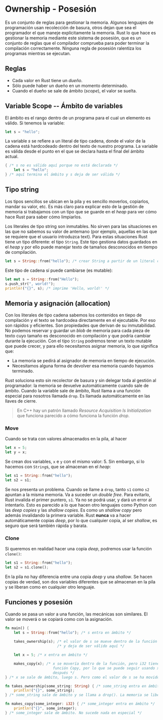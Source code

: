 # Ownership - Posesión
Es un conjunto de reglas para gestionar la memoria. Algunos lenguajes de programación usan recolección de basura, otros dejan que sea el programador el que maneje explícitamente la memoria. Rust lo que hace es gestionar la memoria mediante este sistema de posesión, que es un conjunto de reglas que el compilador comprueba para poder terminar la compilación correctamente. Ninguna regla de posesión ralentiza los programas mientras se ejecutan.

## Reglas
- Cada valor en Rust tiene un *dueño*.
- Sólo puede haber un dueño en un momento determinado.
- Cuando el dueño se sale de ámbito (*scope*), el valor se suelta.

## Variable Scope -- Ámbito de variables
El ámbito es el rango dentro de un programa para el cual un elemento es válido. Si tenemos la variable:
```rust
let s = "hello";
```
La variable *s* se refiere a un literal de tipo cadena, donde el valor de la cadena está hardcodeado dentro del texto de nuestro programa. La variable es válida desde el punto en el que se declara hasta el final del ámbito actual.
```rust
{ /* s no es válido aquí porque no está declarada */
    let s = "hello";
} /* aquí termina el ámbito y s deja de ser válida */
```

## Tipo string
Los tipos sencillos se ubican en la pila y es sencillo moverlos, copiarlos, mandar su valor, etc. Es más claro para explicar esto de la gestión de memoria si trabajamos con un tipo que se guarde en el *heap* para ver cómo hace Rust para saber cómo limpiarlos.

Los literales de tipo string son inmutables. No sirven para las situaciones en las que no sabemos su valor de antemano (por ejemplo, aquellas en las que se requiere que el usuario introduzca text). Para estas situaciones Rust tiene un tipo diferente: el tipo `String`. Este tipo gestiona datos guardados en el *heap* y por ello puede manejar texto de tamaños desconocidos en tiempo de compilación.
```rust
let s = String::from("hello"); /* crear String a partir de un literal cadena */
```
Este tipo de cadena sí puede cambiarse (es mutable):
```rust 
let mut s = String::from("Hello");
s.push_str(", world!");
println!("{}", s); /* imprime 'Hello, world!' */
```

## Memoria y asignación (allocation)
Con los literales de tipo cadena sabemos los contenidos en tiepo de compilación y el texto se hardcodea directamente en el ejecutable. Por eso son rápidos y eficientes. Son propiedades que derivan de su inmutabilidad. No podemos reservar y guardar un *blob* de memoria para cada pieza de texto cuyo tamaño es desconocido en compilación y que podría cambiar durante la ejecución. Con el tipo `String` podremos tener un texto mutable que puede crecer, y para ello necesitamos asignar memoria, lo que significa que:
- La memoria se pedirá al asignador de memoria en tiempo de ejecución.
- Necesitamos alguna forma de devolver esa memoria cuando hayamos terminado.

Rust soluciona esto sin recolector de basura y sin delegar toda al gestión al programador: la memoria se devuelve automáticamente cuando sale de ámbito. Cuando la variable sale de ámbito, Rust llama a una función especial para nosotros llamada `drop`. Es llamada automáticamente en las llaves de cierre.
> En C++ hay un patrón llamado *Resource Acquisition Is Initialization* que funciona parecido a cómo funciona la función *drop*.

### Move
Cuando se trata con valores almacenados en la pila, al hacer
```rust
let x = 5;
let y = x;
```
Se crean dos variables, `x` e `y` con el mismo valor: 5. Sin embargo, si lo hacemos con `String`s, que se almacenan en el *heap*:
```rust
let s1 = String::from("hello");
let s2 = s1;
```
Se nos presenta un problema. Cuando se llame a `drop`, tanto `s1` como `s2` apuntan a la misma memoria. Va a suceder un *double free*. Para evitarlo, Rust invalida el primer puntero, `s1`. Ya no se podrá usar, y dará un error al intentarlo. Esto es parecido a lo que hacen otro lenguajes como Python con las *deep copies* y las *shallow copies*. Es como un *shallow copy* pero además invalidando la primera variable. Rust **nunca** va a hacer automáticamente copias *deep*, por lo que cualquier copia, al ser *shallow*, es seguro que será también rápida y barata.

### Clone
Si queremos en realidad hacer una copia *deep*, podremos usar la función `clone()`:
```rust
let s1 = String::from("hello");
let s2 = s1.clone();
```

En la pila no hay diferencia entre una copia *deep* y una *shallow*. Se hacen copias de verdad, son dos variables diferentes que se almacenan en la pila y se liberan como en cualquier otro lenguaje.

## Funciones y posesión
Cuando se pasa un valor a una función, las mecánicas son similares. El valor se moverá o se copiará como con la asignación.
```rust
fn main() {
    let s = String::from("hello"); /* s entra en ámbito */
    
    takes_ownership(s); /* el valor de s se mueve dentro de la función */
                        /* y deja de ser válido aquí */

    let x = 5; /* x entra en ámbito */

    makes_copy(x); /* x se movería dentro de la función, pero i32 tiene
                      función Copy, por lo que se puede seguir usando x
                      después */
} /* x se sale de ámbito, luego s. Pero como el valor de s se ha movido, no sucede nada especial */

fn takes_ownership(some_string: String) { /* some_string entra en ámbito */
    println!("{}", some_string);
} /* some_string sale de ámbito y se llama a drop(). La memoria se libera */

fn makes_copy(some_integer: i32) { /* some_integer entra en ámbito */
    println!("{}", some_integer);
} /* some_integer sale de ámbito. No sucede nada en especial */
```

